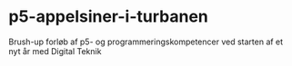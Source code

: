 # p5-appelsiner-i-turbanen
Brush-up forløb af p5- og programmeringskompetencer ved starten af et nyt år med Digital Teknik

